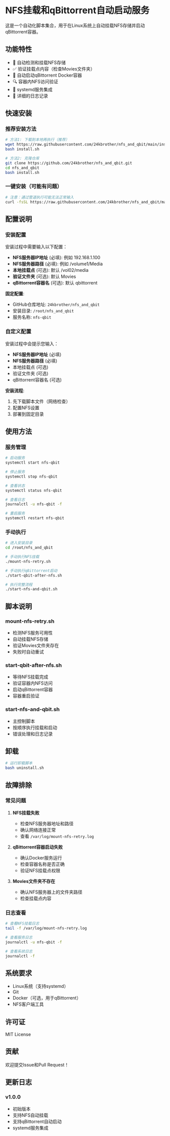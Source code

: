 # NFS挂载和qBittorrent自动启动服务

这是一个自动化脚本集合，用于在Linux系统上自动挂载NFS存储并启动qBittorrent容器。

## 功能特性

- 🔄 自动检测和挂载NFS存储
- ✅ 验证挂载点内容（检查Movies文件夹）
- 🐳 自动启动qBittorrent Docker容器
- 🔍 容器内NFS访问验证
- 🚀 systemd服务集成
- 📝 详细的日志记录

## 快速安装

### 推荐安装方法

```bash
# 方法1: 下载到本地再执行（推荐）
wget https://raw.githubusercontent.com/24kbrother/nfs_and_qbit/main/install.sh
bash install.sh

# 方法2: 克隆仓库
git clone https://github.com/24kbrother/nfs_and_qbit.git
cd nfs_and_qbit
bash install.sh
```

### 一键安装（可能有问题）

```bash
# 注意：通过管道执行可能无法正常输入
curl -fsSL https://raw.githubusercontent.com/24kbrother/nfs_and_qbit/main/install.sh | bash
```

## 配置说明

### 安装配置

安装过程中需要输入以下配置：

- **NFS服务器IP地址** (必填): 例如 192.168.1.100
- **NFS服务器路径** (必填): 例如 /volume1/Media
- **本地挂载点** (可选): 默认 /vol02/media
- **验证文件夹** (可选): 默认 Movies
- **qBittorrent容器名** (可选): 默认 qbittorrent

**固定配置**:
- GitHub仓库地址: `24kbrother/nfs_and_qbit`
- 安装目录: `/root/nfs_and_qbit`
- 服务名称: `nfs-qbit`

### 自定义配置

安装过程中会提示您输入：
- **NFS服务器IP地址** (必填)
- **NFS服务器路径** (必填)
- 本地挂载点 (可选)
- 验证文件夹 (可选)
- qBittorrent容器名 (可选)

**安装流程**:
1. 先下载脚本文件（网络检查）
2. 配置NFS设置
3. 部署到固定目录

## 使用方法

### 服务管理

```bash
# 启动服务
systemctl start nfs-qbit

# 停止服务
systemctl stop nfs-qbit

# 查看状态
systemctl status nfs-qbit

# 查看日志
journalctl -u nfs-qbit -f

# 重启服务
systemctl restart nfs-qbit
```

### 手动执行

```bash
# 进入安装目录
cd /root/nfs_and_qbit

# 手动执行NFS挂载
./mount-nfs-retry.sh

# 手动执行qBittorrent启动
./start-qbit-after-nfs.sh

# 执行完整流程
./start-nfs-and-qbit.sh
```

## 脚本说明

### mount-nfs-retry.sh
- 检测NFS服务可用性
- 自动挂载NFS存储
- 验证Movies文件夹存在
- 失败时自动重试

### start-qbit-after-nfs.sh
- 等待NFS挂载完成
- 验证容器内NFS访问
- 启动qBittorrent容器
- 容器重启验证

### start-nfs-and-qbit.sh
- 主控制脚本
- 按顺序执行挂载和启动
- 错误处理和日志记录

## 卸载

```bash
# 运行卸载脚本
bash uninstall.sh
```

## 故障排除

### 常见问题

1. **NFS挂载失败**
   - 检查NFS服务器地址和路径
   - 确认网络连接正常
   - 查看 `/var/log/mount-nfs-retry.log`

2. **qBittorrent容器启动失败**
   - 确认Docker服务运行
   - 检查容器名称是否正确
   - 验证NFS挂载点权限

3. **Movies文件夹不存在**
   - 确认NFS服务器上的文件夹路径
   - 检查挂载点内容

### 日志查看

```bash
# 查看NFS挂载日志
tail -f /var/log/mount-nfs-retry.log

# 查看服务日志
journalctl -u nfs-qbit -f

# 查看系统日志
journalctl -f
```

## 系统要求

- Linux系统（支持systemd）
- Git
- Docker（可选，用于qBittorrent）
- NFS客户端工具

## 许可证

MIT License

## 贡献

欢迎提交Issue和Pull Request！

## 更新日志

### v1.0.0
- 初始版本
- 支持NFS自动挂载
- 支持qBittorrent自动启动
- systemd服务集成 